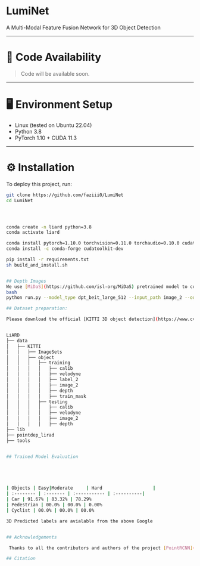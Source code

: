 # LumiNet

A Multi-Modal Feature Fusion Network for 3D Object Detection

---

# 🚀 Code Availability
> Code will be available soon.

<!-- 
![Fusion-new drawio](https://github.com/faziii0/LumiNet/assets/111413133/bfea5354-d194-4cfd-8ef4-138d72fb807f)
-->

---

# 🖥️ Environment Setup

- Linux (tested on Ubuntu 22.04)
- Python 3.8
- PyTorch 1.10 + CUDA 11.3

---

# ⚙️ Installation

To deploy this project, run:

```bash
git clone https://github.com/faziii0/LumiNet
cd LumiNet




conda create -n liard python=3.8
conda activate liard

conda install pytorch=1.10.0 torchvision=0.11.0 torchaudio=0.10.0 cudatoolkit=11.3 -c pytorch -c conda-forge
conda install -c conda-forge cudatoolkit-dev

pip install -r requirements.txt
sh build_and_install.sh


## Depth Images
We use [MiDaS](https://github.com/isl-org/MiDaS) pretrained model to covert image_2 into depth images or download it from here Google. You can clone their repo and run this command
bash
python run.py --model_type dpt_beit_large_512 --input_path image_2 --output_path depth

## Dataset preparation:

Please download the official [KITTI 3D object detection](https://www.cvlibs.net/datasets/kitti/eval_object.php?obj_benchmark=3d) dataset and  train mask from [Epnet++](https://github.com/happinesslz/EPNetV2)


LiARD
├── data
│   ├── KITTI
│   │   ├── ImageSets
│   │   ├── object
│   │   │   ├── training
│   │   │   │   ├── calib
│   │   │   │   ├── velodyne
│   │   │   │   ├── label_2
│   │   │   │   ├── image_2
│   │   │   │   ├── depth
│   │   │   │   ├── train_mask
│   │   │   ├── testing
│   │   │   │   ├── calib
│   │   │   │   ├── velodyne
│   │   │   │   ├── image_2
│   │   │   │   ├── depth
├── lib
├── pointdep_lirad
├── tools


## Trained Model Evaluation





| Objects | Easy|Moderate     | Hard                   | 
| :-------- | :------- | :----------- | :----------|
| Car | 91.67% | 83.32% | 78.29%
| Pedestrian | 00.0% | 00.0% | 0.00%
| Cyclist | 00.0% | 00.0% | 00.0%

3D Predicted labels are avialable from the above Google


## Acknowledgements

 Thanks to all the contributors and authors of the project [PointRCNN](https://github.com/sshaoshuai/PointRCNN), [EPNet++](https://github.com/happinesslz/EPNetV2), [EPNet](https://github.com/happinesslz/EPNet),[MiDaS](https://github.com/isl-org/MiDaS)

## Citation
